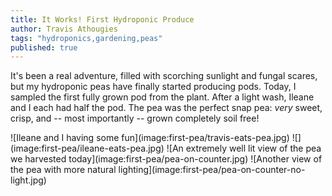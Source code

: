 ```yaml
---
title: It Works! First Hydroponic Produce
author: Travis Athougies
tags: "hydroponics,gardening,peas"
published: true
---
```


It's been a real adventure, filled with scorching sunlight and fungal scares, but my hydroponic peas have finally started producing pods. Today, I sampled the first fully grown pod from the plant. After a light wash, Ileane and I each had half the pod. The pea was the perfect snap pea: _very_ sweet, crisp, and -- most importantly -- grown completely soil free!

<div class="gallery">
![Ileane and I having some fun](image:first-pea/travis-eats-pea.jpg)
![](image:first-pea/ileane-eats-pea.jpg)
![An extremely well lit view of the pea we harvested today](image:first-pea/pea-on-counter.jpg)
![Another view of the pea with more natural lighting](image:first-pea/pea-on-counter-no-light.jpg)
</div>
